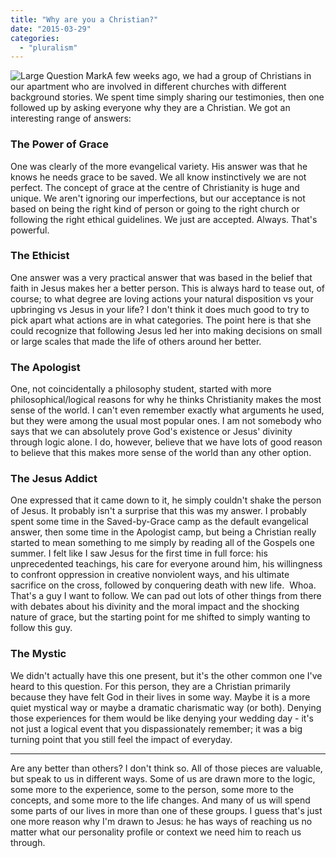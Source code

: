 ```yaml
---
title: "Why are you a Christian?"
date: "2015-03-29"
categories: 
  - "pluralism"
---
```


![ Large Question Mark](images/Question-Mark-172x300.jpg)A few weeks ago, we had a group of Christians in our apartment who are involved in different churches with different background stories. We spent time simply sharing our testimonies, then one followed up by asking everyone why they are a Christian. We got an interesting range of answers:

### The Power of Grace

One was clearly of the more evangelical variety. His answer was that he knows he needs grace to be saved. We all know instinctively we are not perfect. The concept of grace at the centre of Christianity is huge and unique. We aren't ignoring our imperfections, but our acceptance is not based on being the right kind of person or going to the right church or following the right ethical guidelines. We just are accepted. Always. That's powerful.

### <!--more-->The Ethicist

One answer was a very practical answer that was based in the belief that faith in Jesus makes her a better person. This is always hard to tease out, of course; to what degree are loving actions your natural disposition vs your upbringing vs Jesus in your life? I don't think it does much good to try to pick apart what actions are in what categories. The point here is that she could recognize that following Jesus led her into making decisions on small or large scales that made the life of others around her better.

### The Apologist

One, not coincidentally a philosophy student, started with more philosophical/logical reasons for why he thinks Christianity makes the most sense of the world. I can't even remember exactly what arguments he used, but they were among the usual most popular ones. I am not somebody who says that we can absolutely prove God's existence or Jesus' divinity through logic alone. I do, however, believe that we have lots of good reason to believe that this makes more sense of the world than any other option.

### The Jesus Addict

One expressed that it came down to it, he simply couldn't shake the person of Jesus. It probably isn't a surprise that this was my answer. I probably spent some time in the Saved-by-Grace camp as the default evangelical answer, then some time in the Apologist camp, but being a Christian really started to mean something to me simply by reading all of the Gospels one summer. I felt like I saw Jesus for the first time in full force: his unprecedented teachings, his care for everyone around him, his willingness to confront oppression in creative nonviolent ways, and his ultimate sacrifice on the cross, followed by conquering death with new life.  Whoa. That's a guy I want to follow. We can pad out lots of other things from there with debates about his divinity and the moral impact and the shocking nature of grace, but the starting point for me shifted to simply wanting to follow this guy.

### The Mystic

We didn't actually have this one present, but it's the other common one I've heard to this question. For this person, they are a Christian primarily because they have felt God in their lives in some way. Maybe it is a more quiet mystical way or maybe a dramatic charismatic way (or both). Denying those experiences for them would be like denying your wedding day - it's not just a logical event that you dispassionately remember; it was a big turning point that you still feel the impact of everyday.

* * *

Are any better than others? I don't think so. All of those pieces are valuable, but speak to us in different ways. Some of us are drawn more to the logic, some more to the experience, some to the person, some more to the concepts, and some more to the life changes. And many of us will spend some parts of our lives in more than one of these groups. I guess that's just one more reason why I'm drawn to Jesus: he has ways of reaching us no matter what our personality profile or context we need him to reach us through.
